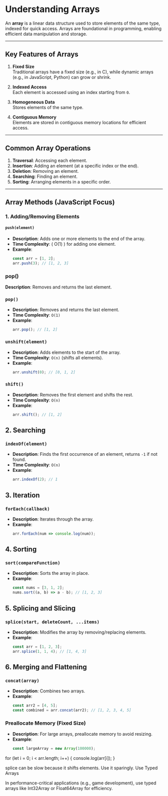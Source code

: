 # Understanding Arrays

An **array** is a linear data structure used to store elements of the same type, indexed for quick access. Arrays are foundational in programming, enabling efficient data manipulation and storage.

---

## Key Features of Arrays

1. **Fixed Size**  
   Traditional arrays have a fixed size (e.g., in C), while dynamic arrays (e.g., in JavaScript, Python) can grow or shrink.

2. **Indexed Access**  
   Each element is accessed using an index starting from `0`.

3. **Homogeneous Data**  
   Stores elements of the same type.

4. **Contiguous Memory**  
   Elements are stored in contiguous memory locations for efficient access.

---

## Common Array Operations

1. **Traversal**: Accessing each element.  
2. **Insertion**: Adding an element (at a specific index or the end).  
3. **Deletion**: Removing an element.  
4. **Searching**: Finding an element.  
5. **Sorting**: Arranging elements in a specific order.  

---

## Array Methods (JavaScript Focus)

### 1. Adding/Removing Elements

#### `push(element)`
- **Description**: Adds one or more elements to the end of the array.  
- **Time Complexity**: \( O(1) \) for adding one element.  
- **Example**:
  ```javascript
  const arr = [1, 2];
  arr.push(3); // [1, 2, 3]

### pop()
**Description**: Removes and returns the last element.
### `pop()`
- **Description**: Removes and returns the last element.
- **Time Complexity**: `O(1)`
- **Example**:
  ```javascript
  arr.pop(); // [1, 2]

### `unshift(element)`
- **Description**: Adds elements to the start of the array.
- **Time Complexity**: `O(n)` (shifts all elements).
- **Example**:
  ```javascript
  arr.unshift(0); // [0, 1, 2]

### `shift()`
- **Description**: Removes the first element and shifts the rest.
- **Time Complexity**: `O(n)`
- **Example**:
  ```javascript
  arr.shift(); // [1, 2]

## 2. Searching

### `indexOf(element)`
- **Description**: Finds the first occurrence of an element, returns `-1` if not found.
- **Time Complexity**: `O(n)`
- **Example**:
  ```javascript
  arr.indexOf(2); // 1

## 3. Iteration

### `forEach(callback)`
- **Description**: Iterates through the array.
- **Example**:
  ```javascript
  arr.forEach(num => console.log(num));

## 4. Sorting

### `sort(compareFunction)`
- **Description**: Sorts the array in place.
- **Example**:
  ```javascript
  const nums = [3, 1, 2];
  nums.sort((a, b) => a - b); // [1, 2, 3]

## 5. Splicing and Slicing

### `splice(start, deleteCount, ...items)`
- **Description**: Modifies the array by removing/replacing elements.
- **Example**:
  ```javascript
  const arr = [1, 2, 3];
  arr.splice(1, 1, 4); // [1, 4, 3]

## 6. Merging and Flattening

### `concat(array)`
- **Description**: Combines two arrays.
- **Example**:
  ```javascript
  const arr2 = [4, 5];
  const combined = arr.concat(arr2); // [1, 2, 3, 4, 5]


### Preallocate Memory (Fixed Size)
- **Description**: For large arrays, preallocate memory to avoid resizing.
- **Example**:
  ```javascript
  const largeArray = new Array(100000);

for (let i = 0; i < arr.length; i++) {
  console.log(arr[i]);
}


splice can be slow because it shifts elements. Use it sparingly.
Use Typed Arrays

In performance-critical applications (e.g., game development), use typed arrays like Int32Array or Float64Array for efficiency.